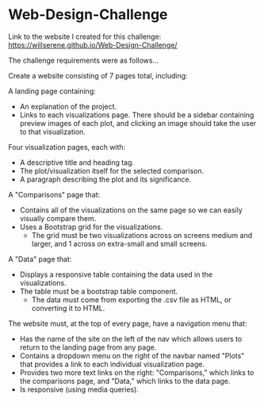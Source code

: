 # Web-Design-Challenge

Link to the website I created for this challenge: https://willserene.github.io/Web-Design-Challenge/

The challenge requirements were as follows...

Create a website consisting of 7 pages total, including:

A landing page containing:
- An explanation of the project.
- Links to each visualizations page. There should be a sidebar containing preview images of each plot, and clicking an image should take the user to that visualization.

Four visualization pages, each with:
- A descriptive title and heading tag.
- The plot/visualization itself for the selected comparison.
- A paragraph describing the plot and its significance.

A "Comparisons" page that:
- Contains all of the visualizations on the same page so we can easily visually compare them.
- Uses a Bootstrap grid for the visualizations.
    - The grid must be two visualizations across on screens medium and larger, and 1 across on extra-small and small screens.

A "Data" page that:
- Displays a responsive table containing the data used in the visualizations.
- The table must be a bootstrap table component.
    - The data must come from exporting the .csv file as HTML, or converting it to HTML.

The website must, at the top of every page, have a navigation menu that:
- Has the name of the site on the left of the nav which allows users to return to the landing page from any page.
- Contains a dropdown menu on the right of the navbar named "Plots" that provides a link to each individual visualization page.
- Provides two more text links on the right: "Comparisons," which links to the comparisons page, and "Data," which links to the data page.
- Is responsive (using media queries).